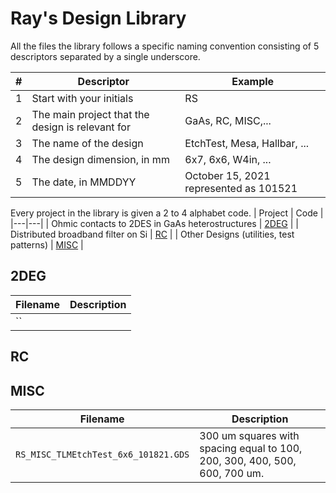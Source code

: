 # Ray's Design Library


All the files the library follows a specific naming convention consisting of 5 descriptors separated by a single underscore.

|# |Descriptor   | Example   |
|---|---|---|
|1| Start with your initials  | RS  |
|2| The main project that the design is relevant for  | GaAs, RC, MISC,...  |
|3| The name of the design   | EtchTest, Mesa, Hallbar, ...  |
|4| The design dimension, in mm  | 6x7, 6x6, W4in, ...  |
|5| The date, in MMDDYY  | October 15, 2021 represented as 101521  |

Every project in the library is given a 2 to 4 alphabet code. 
| Project  | Code  |
|---|---|
| Ohmic contacts to 2DES in GaAs heterostructures | [2DEG](#2deg) |
| Distributed broadband filter on Si | [RC](#rc) |
| Other Designs (utilities, test patterns) | [MISC](#misc) |

## 2DEG

| Filename | Description |
|---|---|
| ``  |  |


## RC


## MISC

| Filename | Description |
|---|---|
| `RS_MISC_TLMEtchTest_6x6_101821.GDS`  | 300 um squares with spacing equal to 100, 200, 300, 400, 500, 600, 700 um. |


